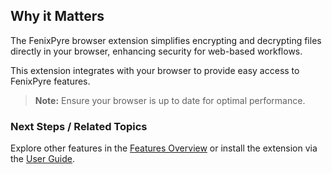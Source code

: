 
## Why it Matters
The FenixPyre browser extension simplifies encrypting and decrypting files directly in your browser, enhancing security for web-based workflows.

This extension integrates with your browser to provide easy access to FenixPyre features.

> **Note:** Ensure your browser is up to date for optimal performance.

### Next Steps / Related Topics
Explore other features in the [Features Overview](/07-features/index.md) or install the extension via the [User Guide](/05-user-guide/index.md).
